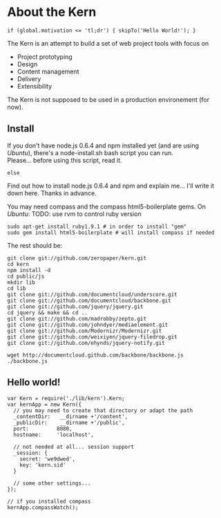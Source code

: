 About the Kern
==============

    if (global.motivation <= 'tl;dr') { skipTo('Hello World!'); }

The Kern is an attempt to build a set of web project tools with focus on

- Project prototyping
- Design
- Content management
- Delivery
- Extensibility

The Kern is not supposed to be used in a production environement (for now).  


Install
------------

If you don't have node.js 0.6.4 and npm installed yet (and are using *Ubuntu*),
there's a node-install.sh bash script you can run.  
Please... before using this script, read it.

	else
 
Find out how to install node.js 0.6.4 and npm and explain me...
I'll write it down here. Thanks in advance.

You may need compass and the compass html5-boilerplate gems. On *Ubuntu*:
TODO: use rvm to control ruby version
    
    sudo apt-get install ruby1.9.1 # in order to install "gem"
    sudo gem install html5-boilerplate # will install compass if needed

The rest should be:

    git clone git://github.com/zeropaper/kern.git
    cd kern
    npm install -d
    cd public/js
    mkdir lib
    cd lib
    git clone git://github.com/documentcloud/underscore.git
    git clone git://github.com/documentcloud/backbone.git
    git clone git://github.com/jquery/jquery.git
    cd jquery && make && cd ..
    git clone git://github.com/madrobby/zepto.git
    git clone git://github.com/johndyer/mediaelement.git
    git clone git://github.com/Modernizr/Modernizr.git
    git clone git://github.com/weixiyen/jquery-filedrop.git
    git clone git://github.com/ehynds/jquery-notify.git

	wget http://documentcloud.github.com/backbone/backbone.js ./backbone.js


Hello world!
------------

    var Kern = require('./lib/kern').Kern;
    var kernApp = new Kern({
      // you may need to create that directory or adapt the path
      _contentDir:   __dirname +'/content',
      _publicDir:    __dirname +'/public',
      port:         8080,
      hostname:     'localhost',
      
      // not needed at all... session support
      _session: {
        secret: 'we9dwed',
        key: 'kern.sid'
      }
      
      // some other settings...
    });
    
    // if you installed compass
    kernApp.compassWatch();
